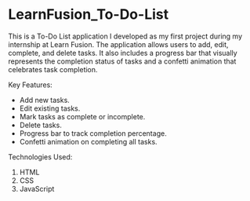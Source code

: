 # LearnFusion_To-Do-List

This is a To-Do List application I developed as my first project during my internship at Learn Fusion. The application allows users to add, edit, complete, and delete tasks. It also includes a progress bar that visually represents the completion status of tasks and a confetti animation that celebrates task completion.

Key Features:
- Add new tasks.
- Edit existing tasks.
- Mark tasks as complete or incomplete.
- Delete tasks.
- Progress bar to track completion percentage.
- Confetti animation on completing all tasks.

Technologies Used:
1. HTML
2. CSS
3. JavaScript
